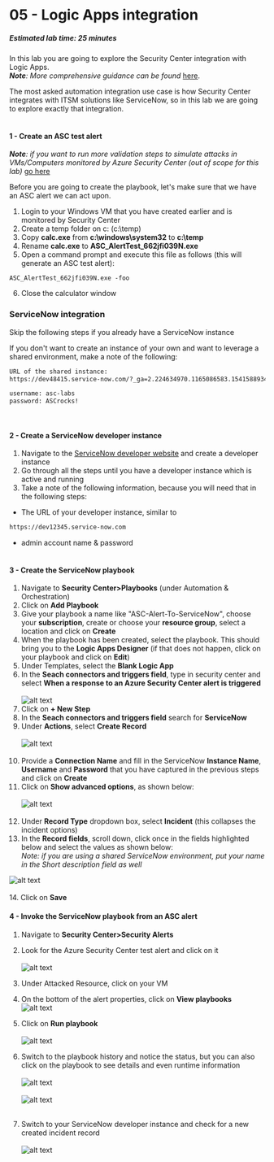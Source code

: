 ﻿# 05 - Logic Apps integration
##### Estimated lab time: 25 minutes
In this lab you are going to explore the Security Center integration with Logic Apps.<br>
***Note**: More comprehensive guidance can be found* <a href="https://techcommunity.microsoft.com/t5/Security-Identity/Automate-Azure-Security-Center-actions-with-Playbooks-and/td-p/264843" target="_blank">here</a>.

The most asked automation integration use case is how Security Center integrates with ITSM solutions like ServiceNow, so in this lab we are going to explore exactly that integration.<br><br>

#### 1 - Create an ASC test alert
***Note**: if you want to run more validation steps to simulate attacks in VMs/Computers monitored by Azure Security Center (out of scope for this lab)* <a href="https://gallery.technet.microsoft.com/Azure-Security-Center-549aa7a4" target="_blank">go here</a><br>

Before you are going to create the playbook, let's make sure that we have an ASC alert we can act upon.
1. Login to your Windows VM that you have created earlier and is monitored by Security Center
2. Create a temp folder on c: (c:\temp)
3. Copy **calc.exe** from **c:\windows\system32** to **c:\temp**
4. Rename **calc.exe** to **ASC_AlertTest_662jfi039N.exe**
5. Open a command prompt and execute this file as follows (this will generate an ASC test alert):
```dos
ASC_AlertTest_662jfi039N.exe -foo
```

6. Close the calculator window

### ServiceNow integration
Skip the following steps if you already have a ServiceNow instance <br>

If you don't want to create an instance of your own and want to leverage a shared environment, make a note of the following:
```txt
URL of the shared instance:
https://dev48415.service-now.com/?_ga=2.224634970.1165086583.1541588934-2079037971.1541588934

username: asc-labs
password: ASCrocks!
```
<br>

#### 2 - Create a ServiceNow developer instance
1. Navigate to the <a href="https://signon.service-now.com/ssoregister.do?redirectUri=https://developer.servicenow.com" target="_blank">ServiceNow developer website</a> and create a developer instance
2. Go through all the steps until you have a developer instance which is active and running
3. Take a note of the following information, because you will need that in the following steps:
- The URL of your developer instance, similar to
```txt
https://dev12345.service-now.com
```
- admin account name & password <br><br>

#### 3 - Create the ServiceNow playbook


1. Navigate to **Security Center>Playbooks** (under Automation & Orchestration)
2. Click on **Add Playbook**
3. Give your playbook a name like "ASC-Alert-To-ServiceNow", choose your **subscription**, create or choose your **resource group**, select a location and click on **Create**
4. When the playbook has been created, select the playbook. This should bring you to the **Logic Apps Designer** (if that does not happen, click on your playbook and click on **Edit**)
5. Under Templates, select the **Blank Logic App**
6. In the **Seach connectors and triggers field**, type in security center and select **When a response to an Azure Security Center alert is triggered** <br><br>
![alt text](https://raw.githubusercontent.com/tianderturpijn/Azure-Security-Center/master/Labs/06%20-%20Logic%20App%20integration/Screenshots/asc_trigger.png)
7. Click on **+ New Step**
8. In the **Seach connectors and triggers field** search for **ServiceNow**
9. Under **Actions**, select **Create Record**<br><br>
![alt text](https://raw.githubusercontent.com/tianderturpijn/Azure-Security-Center/master/Labs/06%20-%20Logic%20App%20integration/Screenshots/ServiceNowConnection.png)<br><br>
10. Provide a **Connection Name** and fill in the ServiceNow **Instance Name**, **Username** and **Password** that you have captured in the previous steps and click on **Create**
11. Click on **Show advanced options**, as shown below:<br><br>
![alt text](https://raw.githubusercontent.com/tianderturpijn/Azure-Security-Center/master/Labs/06%20-%20Logic%20App%20integration/Screenshots/snow_advanced_options.png)<br><br>
12. Under **Record Type** dropdown box, select **Incident** (this collapses the incident options)
13. In the **Record fields**, scroll down, click once in the fields highlighted below and select the values as shown below:<br>
*Note: if you are using a shared ServiceNow environment, put your name in the Short description field as well*<br>


![alt text](https://raw.githubusercontent.com/tianderturpijn/Azure-Security-Center/master/Labs/06%20-%20Logic%20App%20integration/Screenshots/incident_fields.png)<br><br>
14. Click on **Save**

#### 4 - Invoke the ServiceNow playbook from an ASC alert
1. Navigate to **Security Center>Security Alerts**
2. Look for the Azure Security Center test alert and click on it<br><br>
![alt text](https://raw.githubusercontent.com/tianderturpijn/Azure-Security-Center/master/Labs/06%20-%20Logic%20App%20integration/Screenshots/test_alert.png)
3. Under Attacked Resource, click on your VM
4. On the bottom of the alert properties, click on **View playbooks**<br>
![alt text](https://raw.githubusercontent.com/tianderturpijn/Azure-Security-Center/master/Labs/06%20-%20Logic%20App%20integration/Screenshots/view_playbooks_button.png)

5. Click on **Run playbook**<br><br>
![alt text](https://raw.githubusercontent.com/tianderturpijn/Azure-Security-Center/master/Labs/06%20-%20Logic%20App%20integration/Screenshots/run_playbook.png)
6. Switch to the playbook history and notice the status, but you can also click on the playbook to see details and even runtime information <br><br>
![alt text](https://raw.githubusercontent.com/tianderturpijn/Azure-Security-Center/master/Labs/06%20-%20Logic%20App%20integration/Screenshots/playbook_history.png) <br><br>
![alt text](https://raw.githubusercontent.com/tianderturpijn/Azure-Security-Center/master/Labs/06%20-%20Logic%20App%20integration/Screenshots/playbook_history_details.png)<br><br>




7. Switch to your ServiceNow developer instance and check for a new created incident record<br><br>
![alt text](https://raw.githubusercontent.com/tianderturpijn/Azure-Security-Center/master/Labs/06%20-%20Logic%20App%20integration/Screenshots/snow_record.png)


